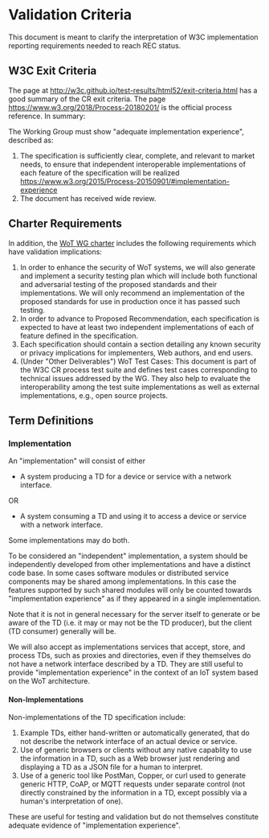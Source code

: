 # Validation Criteria
This document is meant to clarify the interpretation of W3C implementation reporting requirements
needed to reach REC status.

## W3C Exit Criteria
The page at http://w3c.github.io/test-results/html52/exit-criteria.html has a good summary of the CR exit criteria.
The page https://www.w3.org/2018/Process-20180201/ is the official process reference.   In summary:

The Working Group must show "adequate implementation experience", described as:
1. The specification is sufficiently clear, complete, and relevant to market needs, 
to ensure that independent interoperable implementations of each feature of the specification will be realized 
https://www.w3.org/2015/Process-20150901/#implementation-experience
2. The document has received wide review.

## Charter Requirements
In addition, the [WoT WG charter](https://www.w3.org/2016/12/wot-wg-2016.html) 
includes the following requirements which have validation implications:
1. In order to enhance the security of WoT systems, 
   we will also generate and implement a security testing plan 
   which will include both functional and adversarial testing of 
   the proposed standards and their implementations. 
   We will only recommend an implementation of the proposed standards for 
   use in production once it has passed such testing.
2. In order to advance to Proposed Recommendation, 
   each specification is expected to have at least two independent implementations 
   of each of feature defined in the specification.
3. Each specification should contain a section detailing any known security or privacy 
   implications for implementers, Web authors, and end users.
4. (Under "Other Deliverables") WoT Test Cases: This document is part of the 
   W3C CR process test suite and defines test cases corresponding to technical issues 
   addressed by the WG. They also help to evaluate the interoperability among the test 
   suite implementations as well as external implementations, e.g., open source projects.
   
## Term Definitions

### Implementation
An "implementation" will consist of either

* A system producing a TD for a device or service with a network interface.

OR

* A system consuming a TD and using it to access a device or service with a network interface.

Some implementations may do both.

To be considered an "independent" implementation, a system should be independently developed
from other implementations and have a distinct code base.
In some cases software modules or distributed service components may be shared among implementations.
In this case the features supported by such shared modules
will only be counted towards "implementation experience" as if they appeared in a single implementation.

Note that it is not in general necessary for the server itself to generate or be aware of the
TD (i.e. it may or may not be the TD producer), but the client (TD consumer) generally will be.

We will also accept as implementations services that accept, store, and process TDs, such as
proxies and directories, even if they themselves do not have a network interface described by a TD.
They are still useful to provide "implementation experience" in the context of an IoT system
based on the WoT architecture.

#### Non-Implementations
Non-implementations of the TD specification include:

1. Example TDs, either hand-written or automatically generated, that do not describe the network interface
of an actual device or service.
2. Use of generic browsers or clients without any native capablity to use the information in a TD,
such as a Web browser just rendering and displaying a TD as a JSON file for a human to interpret.
3. Use of a generic tool like PostMan, Copper, or curl used to generate generic HTTP, CoAP, or MQTT requests under separate control (not directly constrained by the information in a TD, except possibly via a human's interpretation of one).

These are useful for testing and validation but
do not themselves constitute adequate evidence of "implementation experience".
